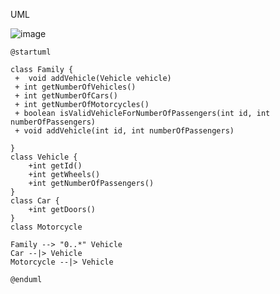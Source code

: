 UML

![image](https://github.com/user-attachments/assets/bdc40fa4-bef9-4096-8550-242db093d683)


```plantuml
@startuml

class Family {
 +  void addVehicle(Vehicle vehicle)
 + int getNumberOfVehicles()
 + int getNumberOfCars()
 + int getNumberOfMotorcycles()
 + boolean isValidVehicleForNumberOfPassengers(int id, int numberOfPassengers)
 + void addVehicle(int id, int numberOfPassengers)

}
class Vehicle {
    +int getId()
    +int getWheels()
    +int getNumberOfPassengers()
}
class Car {
    +int getDoors()
}
class Motorcycle

Family --> "0..*" Vehicle
Car --|> Vehicle
Motorcycle --|> Vehicle

@enduml
```
